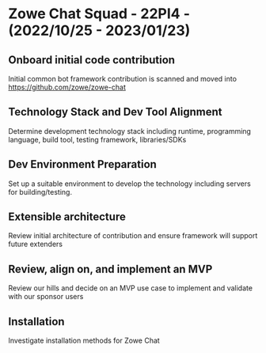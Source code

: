 # Zowe Chat Squad - 22PI4 - (2022/10/25 - 2023/01/23)

## Onboard initial code contribution
Initial common bot framework contribution is scanned and moved into https://github.com/zowe/zowe-chat

## Technology Stack and Dev Tool Alignment
Determine development technology stack including runtime, programming language, build tool, testing framework, libraries/SDKs

## Dev Environment Preparation
Set up a suitable environment to develop the technology including servers for building/testing.

## Extensible architecture
Review initial architecture of contribution and ensure framework will support future extenders

## Review, align on, and implement an MVP
Review our hills and decide on an MVP use case to implement and validate with our sponsor users

## Installation
Investigate installation methods for Zowe Chat
